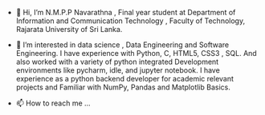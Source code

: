 - 👋 Hi, I’m N.M.P.P Navarathna , Final year student at Department of Information and Communication Technology , Faculty of Technology, Rajarata University of Sri Lanka.  

- 👀 I’m interested in data science , Data Engineering and Software Engineering. I have experience with Python, C, HTML5, CSS3 , SQL. And also worked with a variety of python integrated Development environments like pycharm, idle, and jupyter notebook. I have experience as a 
python backend developer for academic relevant projects and Familiar with NumPy, Pandas and Matplotlib Basics.

- 📫 How to reach me ...

<!---
NMPPNavarathna/NMPPNavarathna is a ✨ special ✨ repository because its `README.md` (this file) appears on your GitHub profile.
You can click the Preview link to take a look at your changes.
--->
